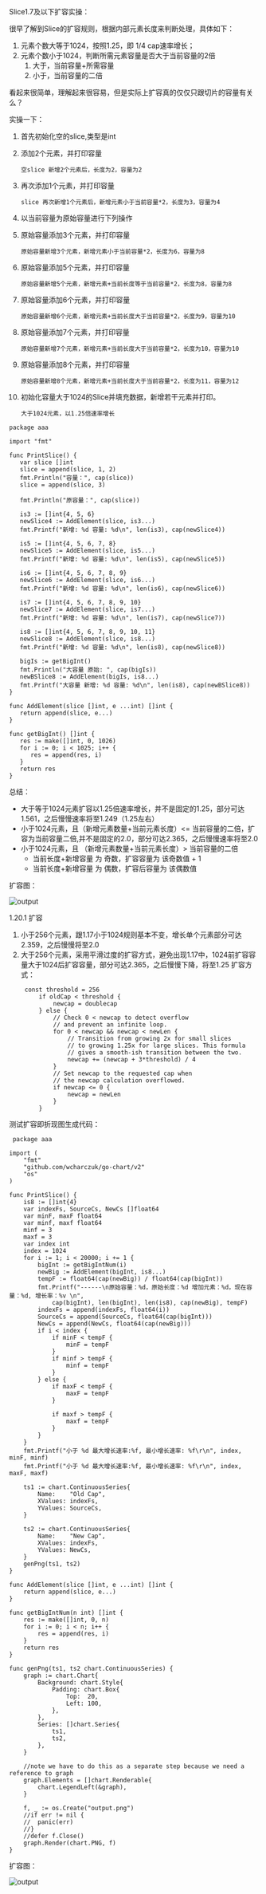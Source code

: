 Slice1.7及以下扩容实操：

很早了解到Slice的扩容规则，根据内部元素长度来判断处理，具体如下：

1. 元素个数大等于1024，按照1.25，即 1/4 cap速率增长；
2. 元素个数小于1024，判断所需元素容量是否大于当前容量的2倍
   1. 大于，当前容量+所需容量
   2. 小于，当前容量的二倍

看起来很简单，理解起来很容易，但是实际上扩容真的仅仅只跟切片的容量有关么？

实操一下：

1. 首先初始化空的slice,类型是int

2. 添加2个元素，并打印容量

   ```
   空slice 新增2个元素后，长度为2，容量为2
   ```

3. 再次添加1个元素，并打印容量

   ```
   slice 再次新增1个元素后，新增元素小于当前容量*2，长度为3，容量为4
   ```

4. 以当前容量为原始容量进行下列操作

5. 原始容量添加3个元素，并打印容量

   ```
   原始容量新增3个元素，新增元素小于当前容量*2，长度为6，容量为8
   ```

6. 原始容量添加5个元素，并打印容量

   ```
   原始容量新增5个元素，新增元素+当前长度等于当前容量*2，长度为8，容量为8
   ```

7. 原始容量添加6个元素，并打印容量

   ```
   原始容量新增6个元素，新增元素+当前长度大于当前容量*2，长度为9，容量为10
   ```

8. 原始容量添加7个元素，并打印容量

   ```
   原始容量新增7个元素，新增元素+当前长度大于当前容量*2，长度为10，容量为10
   ```

9. 原始容量添加8个元素，并打印容量

   ```
   原始容量新增8个元素，新增元素+当前长度大于当前容量*2，长度为11，容量为12
   ```

10. 初始化容量大于1024的Slice并填充数据，新增若干元素并打印。

    ```
    大于1024元素，以1.25倍速率增长
    ```

    

```
package aaa

import "fmt"

func PrintSlice() {
   var slice []int
   slice = append(slice, 1, 2)
   fmt.Println("容量：", cap(slice))
   slice = append(slice, 3)

   fmt.Println("原容量：", cap(slice))

   is3 := []int{4, 5, 6}
   newSlice4 := AddElement(slice, is3...)
   fmt.Printf("新增: %d 容量: %d\n", len(is3), cap(newSlice4))

   is5 := []int{4, 5, 6, 7, 8}
   newSlice5 := AddElement(slice, is5...)
   fmt.Printf("新增: %d 容量: %d\n", len(is5), cap(newSlice5))

   is6 := []int{4, 5, 6, 7, 8, 9}
   newSlice6 := AddElement(slice, is6...)
   fmt.Printf("新增: %d 容量: %d\n", len(is6), cap(newSlice6))

   is7 := []int{4, 5, 6, 7, 8, 9, 10}
   newSlice7 := AddElement(slice, is7...)
   fmt.Printf("新增: %d 容量: %d\n", len(is7), cap(newSlice7))

   is8 := []int{4, 5, 6, 7, 8, 9, 10, 11}
   newSlice8 := AddElement(slice, is8...)
   fmt.Printf("新增: %d 容量: %d\n", len(is8), cap(newSlice8))

   bigIs := getBigInt()
   fmt.Println("大容量 原始: ", cap(bigIs))
   newBSlice8 := AddElement(bigIs, is8...)
   fmt.Printf("大容量 新增: %d 容量: %d\n", len(is8), cap(newBSlice8))
}

func AddElement(slice []int, e ...int) []int {
   return append(slice, e...)
}

func getBigInt() []int {
   res := make([]int, 0, 1026)
   for i := 0; i < 1025; i++ {
      res = append(res, i)
   }
   return res
}
```

总结：

- 大于等于1024元素扩容以1.25倍速率增长，并不是固定的1.25，部分可达1.561，之后慢慢速率将至1.249（1.25左右）
- 小于1024元素，且（新增元素数量+当前元素长度）<= 当前容量的二倍，扩容为当前容量二倍,并不是固定的2.0，部分可达2.365，之后慢慢速率将至2.0
- 小于1024元素，且 （新增元素数量+当前元素长度）> 当前容量的二倍
  - 当前长度+新增容量 为 奇数，扩容容量为 该奇数值 + 1  
  - 当前长度+新增容量 为 偶数，扩容后容量为 该偶数值  

扩容图：

![output](https://user-images.githubusercontent.com/82997695/222992202-2fdbd586-a5e4-4e2a-8c42-37b887e9648f.png)


1.20.1 扩容

1. 小于256个元素，跟1.17小于1024规则基本不变，增长单个元素部分可达2.359，之后慢慢将至2.0
2. 大于256个元素，采用平滑过度的扩容方式，避免出现1.17中，1024前扩容容量大于1024后扩容容量，部分可达2.365，之后慢慢下降，将至1.25
    扩容方式：
   ```
    const threshold = 256
		if oldCap < threshold {
			newcap = doublecap
		} else {
			// Check 0 < newcap to detect overflow
			// and prevent an infinite loop.
			for 0 < newcap && newcap < newLen {
				// Transition from growing 2x for small slices
				// to growing 1.25x for large slices. This formula
				// gives a smooth-ish transition between the two.
				newcap += (newcap + 3*threshold) / 4
			}
			// Set newcap to the requested cap when
			// the newcap calculation overflowed.
			if newcap <= 0 {
				newcap = newLen
			}
		}
   ```    

测试扩容即折现图生成代码：
```
 package aaa

import (
	"fmt"
	"github.com/wcharczuk/go-chart/v2"
	"os"
)

func PrintSlice() {
	is8 := []int{4}
	var indexFs, SourceCs, NewCs []float64
	var minF, maxF float64
	var minf, maxf float64
	minf = 3
	maxf = 3
	var index int
	index = 1024
	for i := 1; i < 20000; i += 1 {
		bigInt := getBigIntNum(i)
		newBig := AddElement(bigInt, is8...)
		tempF := float64(cap(newBig)) / float64(cap(bigInt))
		fmt.Printf("------\n原始容量：%d，原始长度：%d 增加元素：%d，现在容量：%d, 增长率：%v \n",
			cap(bigInt), len(bigInt), len(is8), cap(newBig), tempF)
		indexFs = append(indexFs, float64(i))
		SourceCs = append(SourceCs, float64(cap(bigInt)))
		NewCs = append(NewCs, float64(cap(newBig)))
		if i < index {
			if minF < tempF {
				minF = tempF
			}
			if minf > tempF {
				minf = tempF
			}
		} else {
			if maxF < tempF {
				maxF = tempF
			}

			if maxf > tempF {
				maxf = tempF
			}
		}
	}
	fmt.Printf("小于 %d 最大增长速率:%f, 最小增长速率: %f\r\n", index, minF, minf)
	fmt.Printf("小于 %d 最大增长速率:%f, 最小增长速率: %f\r\n", index, maxF, maxf)

	ts1 := chart.ContinuousSeries{
		Name:    "Old Cap",
		XValues: indexFs,
		YValues: SourceCs,
	}

	ts2 := chart.ContinuousSeries{
		Name:    "New Cap",
		XValues: indexFs,
		YValues: NewCs,
	}
	genPng(ts1, ts2)
}

func AddElement(slice []int, e ...int) []int {
	return append(slice, e...)
}

func getBigIntNum(n int) []int {
	res := make([]int, 0, n)
	for i := 0; i < n; i++ {
		res = append(res, i)
	}
	return res
}

func genPng(ts1, ts2 chart.ContinuousSeries) {
	graph := chart.Chart{
		Background: chart.Style{
			Padding: chart.Box{
				Top:  20,
				Left: 100,
			},
		},
		Series: []chart.Series{
			ts1,
			ts2,
		},
	}

	//note we have to do this as a separate step because we need a reference to graph
	graph.Elements = []chart.Renderable{
		chart.LegendLeft(&graph),
	}

	f, _ := os.Create("output.png")
	//if err != nil {
	//	panic(err)
	//}
	//defer f.Close()
	graph.Render(chart.PNG, f)
}

```

扩容图：


 
![output](https://user-images.githubusercontent.com/82997695/222992269-ceb7ecac-3a34-4043-ace2-2663532f9491.png)




